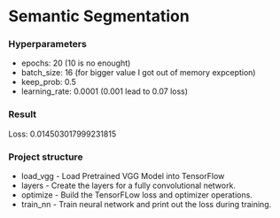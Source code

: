 # Semantic Segmentation
### Hyperparameters
- epochs: 20 (10 is no enought)
- batch_size: 16 (for bigger value I got out of memory expception)
- keep_prob: 0.5
- learning_rate: 0.0001 (0.001 lead to 0.07 loss)

### Result
Loss: 0.014503017999231815 


### Project structure
- load_vgg - Load Pretrained VGG Model into TensorFlow
- layers - Create the layers for a fully convolutional network.
- optimize - Build the TensorFLow loss and optimizer operations.
- train_nn - Train neural network and print out the loss during training.



